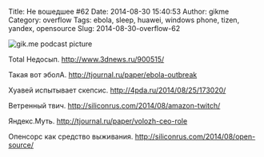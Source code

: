 Title: Не вошедшее #62
Date: 2014-08-30 15:40:53
Author: gikme
Category: overflow
Tags: ebola, sleep, huawei, windows phone, tizen, yandex, opensource
Slug: 2014-08-30-overflow-62

![gik.me podcast picture](https://31.media.tumblr.com/3de8efa655d7334a67a726698e9eeadb/tumblr_inline_nb42n1fqW71qafwv8.jpg)

Total Недосып.
<http://www.3dnews.ru/900515/>

Такая вот эболА.
<http://tjournal.ru/paper/ebola-outbreak>

Хуавей испытывает скепсис.
<http://4pda.ru/2014/08/25/173020/>

Ветренный твич.
<http://siliconrus.com/2014/08/amazon-twitch/>

Яндекс.Муть.
<http://tjournal.ru/paper/volozh-ceo-role>

Опенсорс как средство выживания.
<http://siliconrus.com/2014/08/open-source/>

